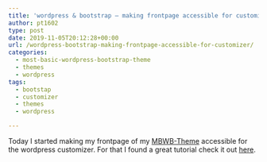 ```yaml
---
title: 'wordpress & bootstrap – making frontpage accessible for customizer'
author: pt1602
type: post
date: 2019-11-05T20:12:28+00:00
url: /wordpress-bootstrap-making-frontpage-accessible-for-customizer/
categories:
  - most-basic-wordpress-bootstrap-theme
  - themes
  - wordpress
tags:
  - bootstap
  - customizer
  - themes
  - wordpress

---
```

Today I started making my frontpage of my [MBWB-Theme][1] accessible for the wordpress customizer. For that I found a great tutorial check it out [here][2].

 [1]: https://github.com/pt1602/most-basic-wordpress-bootstrap-theme
 [2]: https://www.youtube.com/watch?v=74Sa9u4-PR8